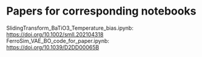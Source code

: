 # Papers for corresponding notebooks
SlidingTransform_BaTiO3_Temperature_bias.ipynb: https://doi.org/10.1002/smll.202104318
FerroSim_VAE_BO_code_for_paper.ipynb: https://doi.org/10.1039/D2DD00065B
